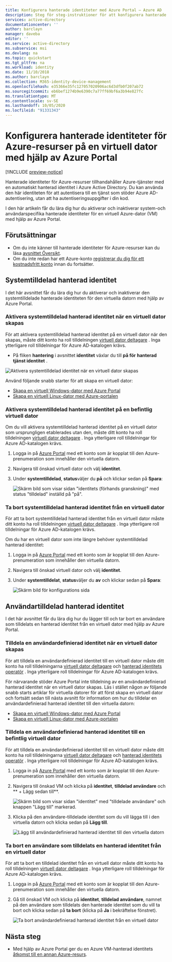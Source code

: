 ```yaml
---
title: Konfigurera hanterade identiteter med Azure Portal – Azure AD
description: Steg för steg-instruktioner för att konfigurera hanterade identiteter för Azure-resurser på en virtuell Azure-dator med hjälp av Azure Portal.
services: active-directory
documentationcenter: ''
author: barclayn
manager: daveba
editor: ''
ms.service: active-directory
ms.subservice: msi
ms.devlang: na
ms.topic: quickstart
ms.tgt_pltfrm: na
ms.workload: identity
ms.date: 11/10/2018
ms.author: barclayn
ms.collection: M365-identity-device-management
ms.openlocfilehash: e35366e35fc127057020906ac6d3dfb0f207ab72
ms.sourcegitcommit: eb6bef1274b9e6390c7a77ff69bf6a3b94e827fc
ms.translationtype: MT
ms.contentlocale: sv-SE
ms.lasthandoff: 10/05/2020
ms.locfileid: "91331343"
---
```

# <a name="configure-managed-identities-for-azure-resources-on-a-vm-using-the-azure-portal"></a>Konfigurera hanterade identiteter för Azure-resurser på en virtuell dator med hjälp av Azure Portal

[!INCLUDE [preview-notice](../../../includes/active-directory-msi-preview-notice.md)]

Hanterade identiteter för Azure-resurser tillhandahåller Azure-tjänster med en automatiskt hanterad identitet i Azure Active Directory. Du kan använda den här identiteten för att autentisera till en tjänst som stöder Azure AD-autentisering, utan att ha autentiseringsuppgifter i din kod. 

I den här artikeln får du lära dig hur du aktiverar och inaktiverar system-och användarspecifika hanterade identiteter för en virtuell Azure-dator (VM) med hjälp av Azure Portal. 

## <a name="prerequisites"></a>Förutsättningar

- Om du inte känner till hanterade identiteter för Azure-resurser kan du läsa [avsnittet Översikt](overview.md).
- Om du inte redan har ett Azure-konto [registrerar du dig för ett kostnadsfritt konto](https://azure.microsoft.com/free/) innan du fortsätter.

## <a name="system-assigned-managed-identity"></a>Systemtilldelad hanterad identitet

I det här avsnittet får du lära dig hur du aktiverar och inaktiverar den systemtilldelade hanterade identiteten för den virtuella datorn med hjälp av Azure Portal.

### <a name="enable-system-assigned-managed-identity-during-creation-of-a-vm"></a>Aktivera systemtilldelad hanterad identitet när en virtuell dator skapas

För att aktivera systemtilldelad hanterad identitet på en virtuell dator när den skapas, måste ditt konto ha roll tilldelningen [virtuell dator deltagare](../../role-based-access-control/built-in-roles.md#virtual-machine-contributor) .  Inga ytterligare roll tilldelningar för Azure AD-katalogen krävs.

- På fliken **hantering** i avsnittet **identitet** växlar du till **på för** **hanterad tjänst identitet** .  

![Aktivera systemtilldelad identitet när en virtuell dator skapas](./media/msi-qs-configure-portal-windows-vm/enable-system-assigned-identity-vm-creation.png)

Använd följande snabb starter för att skapa en virtuell dator: 

- [Skapa en virtuell Windows-dator med Azure Portal](../../virtual-machines/windows/quick-create-portal.md#create-virtual-machine) 
- [Skapa en virtuell Linux-dator med Azure-portalen](../../virtual-machines/linux/quick-create-portal.md#create-virtual-machine)


### <a name="enable-system-assigned-managed-identity-on-an-existing-vm"></a>Aktivera systemtilldelad hanterad identitet på en befintlig virtuell dator

Om du vill aktivera systemtilldelad hanterad identitet på en virtuell dator som ursprungligen etablerades utan den, måste ditt konto ha roll tilldelningen [virtuell dator deltagare](../../role-based-access-control/built-in-roles.md#virtual-machine-contributor) .  Inga ytterligare roll tilldelningar för Azure AD-katalogen krävs.

1. Logga in på [Azure Portal](https://portal.azure.com) med ett konto som är kopplat till den Azure-prenumeration som innehåller den virtuella datorn.

2. Navigera till önskad virtuell dator och välj **identitet**.

3. Under **systemtilldelad**, **status**väljer du **på** och klickar sedan på **Spara**:

   ![Skärm bild som visar sidan "identitets (förhands granskning)" med status "tilldelad" inställd på "på".](./media/msi-qs-configure-portal-windows-vm/create-windows-vm-portal-configuration-blade.png)  

### <a name="remove-system-assigned-managed-identity-from-a-vm"></a>Ta bort systemtilldelad hanterad identitet från en virtuell dator

För att ta bort systemtilldelad hanterad identitet från en virtuell dator måste ditt konto ha roll tilldelningen [virtuell dator deltagare](../../role-based-access-control/built-in-roles.md#virtual-machine-contributor) .  Inga ytterligare roll tilldelningar för Azure AD-katalogen krävs.

Om du har en virtuell dator som inte längre behöver systemtilldelad hanterad identitet:

1. Logga in på [Azure Portal](https://portal.azure.com) med ett konto som är kopplat till den Azure-prenumeration som innehåller den virtuella datorn. 

2. Navigera till önskad virtuell dator och välj **identitet**.

3. Under **systemtilldelat**, **status**väljer du **av** och klickar sedan på **Spara**:

   ![Skärm bild för konfigurations sida](./media/msi-qs-configure-portal-windows-vm/create-windows-vm-portal-configuration-blade-disable.png)

## <a name="user-assigned-managed-identity"></a>Användartilldelad hanterad identitet

 I det här avsnittet får du lära dig hur du lägger till och tar bort en användare som tilldelats en hanterad identitet från en virtuell dator med hjälp av Azure Portal.

### <a name="assign-a-user-assigned-identity-during-the-creation-of-a-vm"></a>Tilldela en användardefinierad identitet när en virtuell dator skapas

För att tilldela en användardefinierad identitet till en virtuell dator måste ditt konto ha roll tilldelningarna [virtuell dator deltagare](../../role-based-access-control/built-in-roles.md#virtual-machine-contributor) och [hanterad identitets operatör](../../role-based-access-control/built-in-roles.md#managed-identity-operator) . Inga ytterligare roll tilldelningar för Azure AD-katalogen krävs.

För närvarande stöder Azure Portal inte tilldelning av en användardefinierad hanterad identitet när en virtuell dator skapas. Läs i stället någon av följande snabb starts artiklar för virtuella datorer för att först skapa en virtuell dator och fortsätt sedan till nästa avsnitt för information om hur du tilldelar en användardefinierad hanterad identitet till den virtuella datorn:

- [Skapa en virtuell Windows-dator med Azure Portal](../../virtual-machines/windows/quick-create-portal.md#create-virtual-machine)
- [Skapa en virtuell Linux-dator med Azure-portalen](../../virtual-machines/linux/quick-create-portal.md#create-virtual-machine)

### <a name="assign-a-user-assigned-managed-identity-to-an-existing-vm"></a>Tilldela en användardefinierad hanterad identitet till en befintlig virtuell dator

För att tilldela en användardefinierad identitet till en virtuell dator måste ditt konto ha roll tilldelningarna [virtuell dator deltagare](../../role-based-access-control/built-in-roles.md#virtual-machine-contributor) och [hanterad identitets operatör](../../role-based-access-control/built-in-roles.md#managed-identity-operator) . Inga ytterligare roll tilldelningar för Azure AD-katalogen krävs.

1. Logga in på [Azure Portal](https://portal.azure.com) med ett konto som är kopplat till den Azure-prenumeration som innehåller den virtuella datorn.
2. Navigera till önskad VM och klicka på **identitet**, **tilldelad användare** och ** \+ Lägg sedan till**.

   ![Skärm bild som visar sidan "identitet" med "tilldelade användare" och knappen "Lägg till" markerad.](./media/msi-qs-configure-portal-windows-vm/add-user-assigned-identity-vm-screenshot1.png)

3. Klicka på den användare-tilldelade identitet som du vill lägga till i den virtuella datorn och klicka sedan på **Lägg till**.

    ![Lägg till användardefinierad hanterad identitet till den virtuella datorn](./media/msi-qs-configure-portal-windows-vm/add-user-assigned-identity-vm-screenshot2.png)

### <a name="remove-a-user-assigned-managed-identity-from-a-vm"></a>Ta bort en användare som tilldelats en hanterad identitet från en virtuell dator

För att ta bort en tilldelad identitet från en virtuell dator måste ditt konto ha roll tilldelningen [virtuell dator deltagare](../../role-based-access-control/built-in-roles.md#virtual-machine-contributor) . Inga ytterligare roll tilldelningar för Azure AD-katalogen krävs.

1. Logga in på [Azure Portal](https://portal.azure.com) med ett konto som är kopplat till den Azure-prenumeration som innehåller den virtuella datorn.
2. Gå till önskad VM och klicka på **identitet**, **tilldelad användare**, namnet på den användare som tilldelats den hanterade identitet som du vill ta bort och klicka sedan på **ta bort** (klicka på **Ja** i bekräftelse fönstret).

   ![Ta bort användardefinierad hanterad identitet från en virtuell dator](./media/msi-qs-configure-portal-windows-vm/remove-user-assigned-identity-vm-screenshot.png)

## <a name="next-steps"></a>Nästa steg

- Med hjälp av Azure Portal ger du en Azure VM-hanterad identitets [åtkomst till en annan Azure-resurs](howto-assign-access-portal.md).